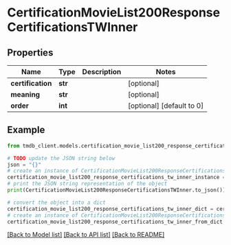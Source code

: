 # CertificationMovieList200ResponseCertificationsTWInner


## Properties

Name | Type | Description | Notes
------------ | ------------- | ------------- | -------------
**certification** | **str** |  | [optional] 
**meaning** | **str** |  | [optional] 
**order** | **int** |  | [optional] [default to 0]

## Example

```python
from tmdb_client.models.certification_movie_list200_response_certifications_tw_inner import CertificationMovieList200ResponseCertificationsTWInner

# TODO update the JSON string below
json = "{}"
# create an instance of CertificationMovieList200ResponseCertificationsTWInner from a JSON string
certification_movie_list200_response_certifications_tw_inner_instance = CertificationMovieList200ResponseCertificationsTWInner.from_json(json)
# print the JSON string representation of the object
print(CertificationMovieList200ResponseCertificationsTWInner.to_json())

# convert the object into a dict
certification_movie_list200_response_certifications_tw_inner_dict = certification_movie_list200_response_certifications_tw_inner_instance.to_dict()
# create an instance of CertificationMovieList200ResponseCertificationsTWInner from a dict
certification_movie_list200_response_certifications_tw_inner_from_dict = CertificationMovieList200ResponseCertificationsTWInner.from_dict(certification_movie_list200_response_certifications_tw_inner_dict)
```
[[Back to Model list]](../README.md#documentation-for-models) [[Back to API list]](../README.md#documentation-for-api-endpoints) [[Back to README]](../README.md)


